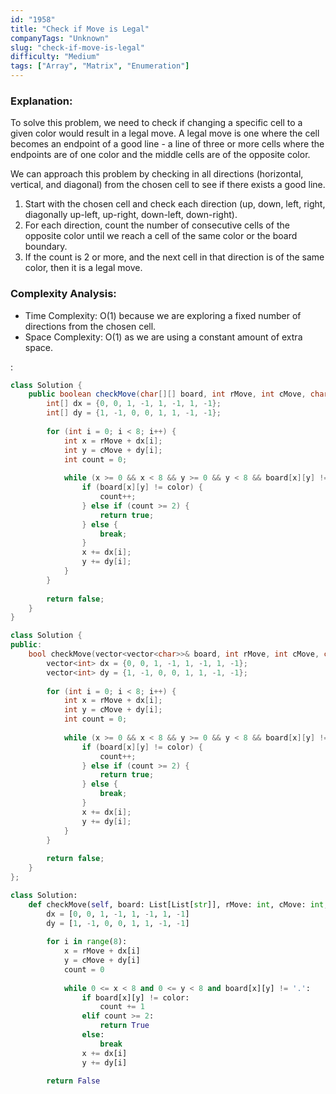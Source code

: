 ```yaml
---
id: "1958"
title: "Check if Move is Legal"
companyTags: "Unknown"
slug: "check-if-move-is-legal"
difficulty: "Medium"
tags: ["Array", "Matrix", "Enumeration"]
---
```


### Explanation:
To solve this problem, we need to check if changing a specific cell to a given color would result in a legal move. A legal move is one where the cell becomes an endpoint of a good line - a line of three or more cells where the endpoints are of one color and the middle cells are of the opposite color.

We can approach this problem by checking in all directions (horizontal, vertical, and diagonal) from the chosen cell to see if there exists a good line.

1. Start with the chosen cell and check each direction (up, down, left, right, diagonally up-left, up-right, down-left, down-right).
2. For each direction, count the number of consecutive cells of the opposite color until we reach a cell of the same color or the board boundary.
3. If the count is 2 or more, and the next cell in that direction is of the same color, then it is a legal move.

### Complexity Analysis:
- Time Complexity: O(1) because we are exploring a fixed number of directions from the chosen cell.
- Space Complexity: O(1) as we are using a constant amount of extra space.

:

```java
class Solution {
    public boolean checkMove(char[][] board, int rMove, int cMove, char color) {
        int[] dx = {0, 0, 1, -1, 1, -1, 1, -1};
        int[] dy = {1, -1, 0, 0, 1, 1, -1, -1};
        
        for (int i = 0; i < 8; i++) {
            int x = rMove + dx[i];
            int y = cMove + dy[i];
            int count = 0;
            
            while (x >= 0 && x < 8 && y >= 0 && y < 8 && board[x][y] != '.') {
                if (board[x][y] != color) {
                    count++;
                } else if (count >= 2) {
                    return true;
                } else {
                    break;
                }
                x += dx[i];
                y += dy[i];
            }
        }
        
        return false;
    }
}
```

```cpp
class Solution {
public:
    bool checkMove(vector<vector<char>>& board, int rMove, int cMove, char color) {
        vector<int> dx = {0, 0, 1, -1, 1, -1, 1, -1};
        vector<int> dy = {1, -1, 0, 0, 1, 1, -1, -1};
        
        for (int i = 0; i < 8; i++) {
            int x = rMove + dx[i];
            int y = cMove + dy[i];
            int count = 0;
            
            while (x >= 0 && x < 8 && y >= 0 && y < 8 && board[x][y] != '.') {
                if (board[x][y] != color) {
                    count++;
                } else if (count >= 2) {
                    return true;
                } else {
                    break;
                }
                x += dx[i];
                y += dy[i];
            }
        }
        
        return false;
    }
};
```

```python
class Solution:
    def checkMove(self, board: List[List[str]], rMove: int, cMove: int, color: str) -> bool:
        dx = [0, 0, 1, -1, 1, -1, 1, -1]
        dy = [1, -1, 0, 0, 1, 1, -1, -1]
        
        for i in range(8):
            x = rMove + dx[i]
            y = cMove + dy[i]
            count = 0
            
            while 0 <= x < 8 and 0 <= y < 8 and board[x][y] != '.':
                if board[x][y] != color:
                    count += 1
                elif count >= 2:
                    return True
                else:
                    break
                x += dx[i]
                y += dy[i]
        
        return False
```